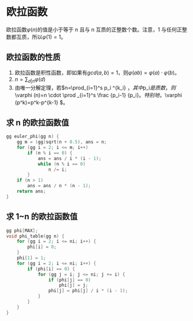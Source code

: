 # 欧拉函数

欧拉函数$\varphi (n)$的值是小于等于 n 且与 n 互质的正整数个数。注意，1 与任何正整数都互质，所以$\varphi (1)=1$。

## 欧拉函数的性质

1. 欧拉函数是积性函数，即如果有$gcd(a,b)=1$，则$\varphi (ab)=\varphi (a)\cdot \varphi (b)$。
2. $n=\sum_{d|n} \varphi (d)$
3. 由唯一分解定理，若$n=\prod_{i=1}^s p_i ^{k_i} $，其中$p_i$是质数，则$\varphi (n)=n \cdot \prod _{i=1}^s \frac {p_i-1} {p_i}$。特别地，$\varphi (p^k)=p^k-p^{k-1} $。

## 求 n 的欧拉函数值

```cpp
gg euler_phi(gg n) {
    gg m = (gg)sqrt(n + 0.5), ans = n;
    for (gg i = 2; i <= m; i++)
        if (n % i == 0) {
            ans = ans / i * (i - 1);
            while (n % i == 0)
                n /= i;
        }
    if (n > 1)
        ans = ans / n * (n - 1);
    return ans;
}
```

## 求 1~n 的欧拉函数值


```cpp
gg phi[MAX];
void phi_table(gg n) {
    for (gg i = 2; i <= ni; i++) {
        phi[i] = 0;
    }
    phi[1] = 1;
    for (gg i = 2; i <= ni; i++) {
        if (phi[i] == 0) {
            for (gg j = i; j <= ni; j += i) {
                if (phi[j] == 0)
                    phi[j] = j;
                phi[j] = phi[j] / i * (i - 1);
            }
        }
    }
}
```
